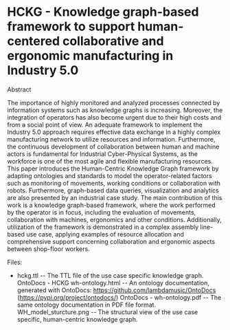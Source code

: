# HCKG - Knowledge graph-based framework to support human-centered collaborative and ergonomic manufacturing in Industry 5.0

Abstract

The importance of highly monitored and analyzed processes connected by information systems such as knowledge graphs is increasing. 
Moreover, the integration of operators has also become urgent due to their high costs and from a social point of view. An adequate framework to implement the Industry 5.0 approach requires effective data exchange in a highly complex manufacturing network to utilize resources and information. Furthermore, the continuous development of collaboration between human and machine actors is fundamental for Industrial Cyber-Physical Systems, as the workforce is one of the most agile and flexible manufacturing resources. This paper introduces the Human-Centric Knowledge Graph framework by adapting ontologies and standards to model the operator-related factors such as monitoring of movements, working conditions or collaboration with robots. Furthermore, graph-based data queries, visualization and analytics are also presented by an industrial case study. The main contribution of this work is a knowledge graph-based framework, where the work performed by the operator is in focus, including the evaluation of movements, collaboration with machines, ergonomics and other conditions. Additionally, utilization of the framework is demonstrated in a complex assembly line-based use case,  applying examples of resource allocation and comprehensive support concerning collaboration and ergonomic aspects between shop-floor workers.

Files:
- hckg.ttl -- The TTL file of the use case specific knowledge graph.
OntoDocs - HCKG wh-ontology.html -- An ontology documentation, generated with OntoDocs: https://github.com/lambdamusic/OntoDocs  (https://pypi.org/project/ontodocs/)
OntoDocs - wh-ontology.pdf -- The same  ontology documentation in PDF file format.
WH_model_sturcture.png  -- The structural view of the use case specific, human-centric knowledge graph.
